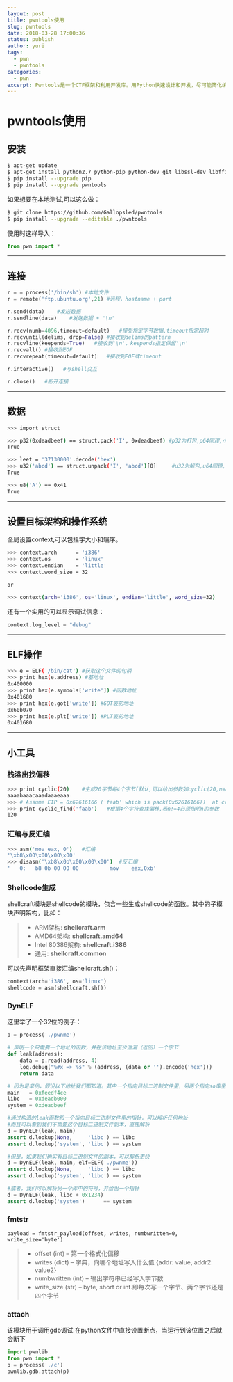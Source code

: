 ```yaml
---
layout: post
title: pwntools使用
slug: pwntools
date: 2018-03-28 17:00:36
status: publish
author: yuri
tags: 
  - pwn
  - pwntools
categories:
  - pwn
excerpt: Pwntools是一个CTF框架和利用开发库。用Python快速设计和开发，尽可能简化编写exploit过程。
---
```


# pwntools使用

## 安装

```bash
$ apt-get update
$ apt-get install python2.7 python-pip python-dev git libssl-dev libffi-dev build-essential
$ pip install --upgrade pip
$ pip install --upgrade pwntools
```

如果想要在本地测试,可以这么做：

```bash
$ git clone https://github.com/Gallopsled/pwntools
$ pip install --upgrade --editable ./pwntools
```

使用时这样导入：

```python
from pwn import *
```

-------

## 连接

```python
r = = process('/bin/sh') #本地文件
r = remote('ftp.ubuntu.org',21) #远程，hostname + port

r.send(data)    #发送数据
r.sendline(data)    #发送数据 + '\n'

r.recv(numb=4096,timeout=default)   #接受指定字节数据,timeout指定超时
r.recvuntil(delims, drop=False) #接收到delims的pattern
r.recvline(keepends=True)   #接收到'\n'，keepends指定保留'\n'
r.recvall() #接收到EOF
r.recvrepeat(timeout=default)   #接收到EOF或timeout

r.interactive()   #与shell交互

r.close()   #断开连接
```

-------

## 数据

```bash
>>> import struct

>>> p32(0xdeadbeef) == struct.pack('I', 0xdeadbeef) #p32为打包,p64同理,小端序
True

>>> leet = '37130000'.decode('hex')
>>> u32('abcd') == struct.unpack('I', 'abcd')[0]     #u32为解包,u64同理,小端序
True

>>> u8('A') == 0x41
True
```

-------

## 设置目标架构和操作系统

全局设置context,可以包括字大小和端序。

```bash
>>> context.arch      = 'i386'
>>> context.os        = 'linux'
>>> context.endian    = 'little'
>>> context.word_size = 32

or

>>> context(arch='i386', os='linux', endian='little', word_size=32)
```
还有一个实用的可以显示调试信息：
```python
context.log_level = "debug"
```

-------

## ELF操作

```bash
>>> e = ELF('/bin/cat') #获取这个文件的句柄
>>> print hex(e.address) #基地址
0x400000
>>> print hex(e.symbols['write']) #函数地址
0x401680
>>> print hex(e.got['write']) #GOT表的地址
0x60b070
>>> print hex(e.plt['write']) #PLT表的地址
0x401680
```

-------

## 小工具

### 栈溢出找偏移

```bash
>>> print cyclic(20)    #生成20字节每4个字节(默认,可以给出参数如cyclic(20,n=8)指定)不随机的字符串
aaaabaaacaaadaaaeaaa
>>> # Assume EIP = 0x62616166 ('faab' which is pack(0x62616166))  at crash time
>>> print cyclic_find('faab')   #根据4个字符查找偏移,若n!=4必须指明n的参数
120
```

### 汇编与反汇编

```bash
>>> asm('mov eax, 0')   #汇编
'\xb8\x00\x00\x00\x00'
>>> disasm('\xb8\x0b\x00\x00\x00')  #反汇编
'   0:   b8 0b 00 00 00          mov    eax,0xb'
```

### Shellcode生成

shellcraft模块是shellcode的模块，包含一些生成shellcode的函数。其中的子模块声明架构，比如：
> * ARM架构: **shellcraft.arm**
> * AMD64架构: **shellcraft.amd64**
> * Intel 80386架构: **shellcraft.i386**
> * 通用: **shellcraft.common**

可以先声明框架直接汇编shellcraft.sh()：

```python
context(arch='i386', os='linux')
shellcode = asm(shellcraft.sh())
```
### DynELF

这里举了一个32位的例子：

```python
p = process('./pwnme')

# 声明一个只需要一个地址的函数，并在该地址至少泄漏（返回）一个字节
def leak(address):
    data = p.read(address, 4)
    log.debug("%#x => %s" % (address, (data or '').encode('hex')))
    return data

# 因为是举例，假设以下地址我们都知道。其中一个指向目标二进制文件里，另两个指向so库里
main   = 0xfeedf4ce
libc   = 0xdeadb000
system = 0xdeadbeef

#通过构造的leak函数和一个指向目标二进制文件里的指针，可以解析任何地址
#而且可以看到我们不需要这个目标二进制文件副本，直接解析
d = DynELF(leak, main)
assert d.lookup(None,     'libc') == libc
assert d.lookup('system', 'libc') == system

#但是，如果我们确实有目标二进制文件的副本，可以解析更快
d = DynELF(leak, main, elf=ELF('./pwnme'))
assert d.lookup(None,     'libc') == libc
assert d.lookup('system', 'libc') == system

#或者，我们可以解析另一个库中的符号，并给出一个指针
d = DynELF(leak, libc + 0x1234)
assert d.lookup('system')      == system
```

### fmtstr

`payload = fmtstr_payload(offset, writes, numbwritten=0, write_size='byte')`

> * offset (int) – 第一个格式化偏移
> * writes (dict) – 字典，向哪个地址写入什么值 {addr: value, addr2: value2}
> * numbwritten (int) – 输出字符串已经写入字节数
> * write_size (str) – byte, short or int.即每次写一个字节、两个字节还是四个字节


### attach

该模块用于调用gdb调试
在python文件中直接设置断点，当运行到该位置之后就会断下

```python
import pwnlib
from pwn import *
p = process('./c')
pwnlib.gdb.attach(p)
```